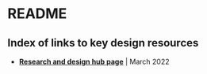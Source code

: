 # README

## Index of links to key design resources
- [**Research and design hub page**](https://github.com/department-of-veterans-affairs/va.gov-team/blob/master/teams/vsa/teams/facility-locator/vsa-ux-transition-doc.md) | March 2022



 
